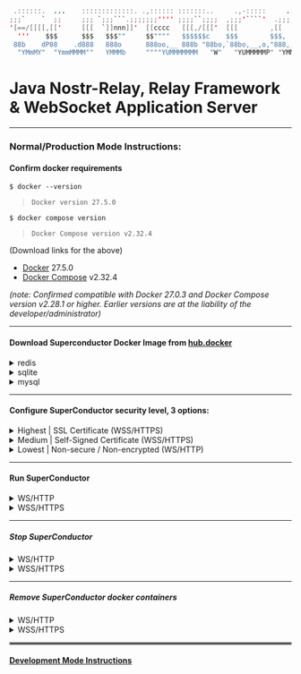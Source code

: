 ```java
 .::::::.  ...    :::::::::::::. .,:::::: :::::::..     .,-:::::     ...   :::.    :::.:::::::-.   ...    :::  .,-:::::::::::::::::   ...    :::::::..
;;;`    `  ;;     ;;; `;;;```.;;;;;;;'''' ;;;;``;;;;  ,;;;'````'  .;;;;;;;.`;;;;,  `;;; ;;,   `';, ;;     ;;;,;;;'````';;;;;;;;''''.;;;;;;;. ;;;;``;;;;
'[==/[[[[,[['     [[[  `]]nnn]]'  [[cccc   [[[,/[[['  [[[        ,[[     \[[,[[[[[. '[[ `[[     [[[['     [[[[[[            [[    ,[[     \[[,[[[,/[[['
  '''    $$$      $$$   $$$""     $$""""   $$$$$$c    $$$        $$$,     $$$$$$ "Y$c$$  $$,    $$$$      $$$$$$            $$    $$$,     $$$$$$$$$c
 88b    dP88    .d888   888o      888oo,__ 888b "88bo,`88bo,__,o,"888,_ _,88P888    Y88  888_,o8P'88    .d888`88bo,__,o,    88,   "888,_ _,88P888b "88bo,
  "YMmMY"  "YmmMMMM""   YMMMb     """"YUMMMMMMM   "W"   "YUMMMMMP" "YMMMMMP" MMM     YM  MMMMP"`   "YmmMMMM""  "YUMMMMMP"   MMM     "YMMMMMP" MMMM   "W"
```
# Java Nostr-Relay, Relay Framework & WebSocket Application Server

----

### Normal/Production Mode Instructions:
#### Confirm docker requirements

    $ docker --version
>     Docker version 27.5.0
    $ docker compose version
>     Docker Compose version v2.32.4

(Download links for the above)
- [Docker](https://hub.docker.com/_/docker) 27.5.0
- [Docker Compose](https://docs.docker.com/compose/install/) v2.32.4

_(note: Confirmed compatible with Docker 27.0.3 and Docker Compose version v2.28.1 or higher.  Earlier versions are at the liability of the developer/administrator)_

----

#### Download Superconductor Docker Image from [hub.docker](https://hub.docker.com/repository/docker/avlo/superconductor/tags)

<details>
  <summary>redis</summary>  

      $ docker pull avlo/superconductor-app-redis:1.17.2
</details>
<details>
  <summary>sqlite</summary>  

      $ docker pull avlo/superconductor-app-sqlite:1.17.2
</details>
<details>
  <summary>mysql</summary>  

      $ docker pull avlo/superconductor-app-mysql:1.17.2
</details>

----

#### Configure SuperConductor security level, 3 options:

<details>
  <summary>Highest | SSL Certificate (WSS/HTTPS)</summary>
  <ul>
    <li><a href="https://www.websitebuilderexpert.com/building-websites/how-to-get-an-ssl-certificate/">Obtain</a> an SSL certificate</li>
    <li><a href="https://www.baeldung.com/java-import-cer-certificate-into-keystore">Install</a> the certificate</li>
    <li>Download <a href="superconductor/redis/src/main/resources/application-prod_wss.properties">application-prod_wss.properties</a> file & configure <a href="superconductor/redis/src/main/resources/application-prod_wss.properties"> SSL settings</a></li>
    <li>Download <a href="superconductor/redis/docker-compose-prod_wss.yml">docker-compose-prod_wss.yml</a> file <i>(and optionally <a href="superconductor/redis/docker-compose-prod_wss.yml">edit relevant parameters</a> as applicable)</i></li>
  </ul>
</details>

<details>
  <summary>Medium | Self-Signed Certificate (WSS/HTTPS)</summary>
  <ul>
    <li><a href="https://www.baeldung.com/openssl-self-signed-cert">Create </a>a Self-Signed Certificate</li>
	<li><a href="https://www.baeldung.com/java-import-cer-certificate-into-keystore">Install</a> the certificate</li>
	<li>Download <a href="superconductor/redis/src/main/resources/application-prod_wss.properties">application-prod_wss.properties</a> file & configure <a href="superconductor/redis/src/main/resources/application-prod_wss.properties"> SSL settings</a></li>
    <li>Download <a href="superconductor/redis/docker-compose-prod_wss.yml">docker-compose-prod_wss.yml</a> file <i>(and optionally <a href="superconductor/redis/docker-compose-prod_wss.yml">edit relevant parameters</a> as applicable)</i></li>
  </ul>
</details> 

<details>
  <summary>Lowest | Non-secure / Non-encrypted (WS/HTTP)</summary>
  <ul>
    <li>Security-related configuration(s) not required</li>
    <li>Download <a href="superconductor/redis/docker-compose-prod_ws.yml">docker-compose-prod_ws.yml</a> file <i>(and optionally <a href="superconductor/redis/docker-compose-prod_ws.yml">edit relevant parameters</a> as applicable)</i></li>
  </ul>
</details>

----

#### Run SuperConductor

<details><summary>WS/HTTP</summary>
    <blockquote>

###### [relay security keys](superconductor/redis/src/main/resources/application-prod_ws.properties?plain=1#L4-L5) required

</blockquote>
    <blockquote>
        <details><summary>redis</summary>
            <blockquote>

###### run without logging:

    $ docker compose -f superconductor/redis/docker-compose-prod_ws.yml up 

###### run with container logging displayed to console:

    $ docker compose -f superconductor/redis/docker-compose-prod_ws.yml up --abort-on-container-failure --attach-dependencies

###### run with docker logging displayed to console:

    $ docker compose -f superconductor/redis/docker-compose-prod_ws.yml up -d && dcls | grep 'superconductor-app-redis' | awk '{print $1}' | xargs docker logs -f
</blockquote>
        </details>
        <details><summary>sqlite</summary>
            <blockquote>

###### run without logging:

    $ docker compose -f superconductor/sqlite/docker-compose-prod_ws.yml up 

###### run with container logging displayed to console:

    $ docker compose -f superconductor/sqlite/docker-compose-prod_ws.yml up --abort-on-container-failure --attach-dependencies

###### run with docker logging displayed to console:

    $ docker compose -f superconductor/sqlite/docker-compose-prod_ws.yml up -d && dcls | grep 'superconductor-app-sqlite' | awk '{print $1}' | xargs docker logs -f

</blockquote>
        </details>
        <details><summary>mysql</summary>
            <blockquote>

###### run without logging:

    $ docker compose -f superconductor/mysql/docker-compose-prod_ws.yml up 

###### run with container logging displayed to console:

    $ docker compose -f superconductor/mysql/docker-compose-prod_ws.yml up --abort-on-container-failure --attach-dependencies

###### run with docker logging displayed to console:

    $ docker compose -f superconductor/mysql/docker-compose-prod_ws.yml up -d && dcls | grep 'superconductor-app-mysql' | awk '{print $1}' | xargs docker logs -f

</blockquote>
        </details>
    </blockquote>
</details>

<details><summary>WSS/HTTPS</summary>
    <blockquote>

###### [relay security keys](superconductor/redis/src/main/resources/application-prod_wss.properties?plain=1#L4-L5) required & [superconductor/docker-compose-prod_wss.yml](superconductor/docker-compose-prod_wss.yml?plain=1#L10,L32,L36-L37) parameters as applicable
</blockquote>
    <blockquote>
        <details><summary>redis</summary>
            <blockquote>

###### run without logging:

    $ docker compose -f superconductor/redis/docker-compose-prod_wss.yml up 

###### run with container logging displayed to console:

    $ docker compose -f superconductor/redis/docker-compose-prod_wss.yml up --abort-on-container-failure --attach-dependencies

###### run with docker logging displayed to console:

    $ docker compose -f superconductor/redis/docker-compose-prod_wss.yml up -d && dcls | grep 'superconductor-app-redis' | awk '{print $1}' | xargs docker logs -f
</blockquote>
        </details>
        <details><summary>sqlite</summary>
            <blockquote>

###### run without logging:

    $ docker compose -f superconductor/sqlite/docker-compose-prod_wss.yml up 

###### run with container logging displayed to console:

    $ docker compose -f superconductor/sqlite/docker-compose-prod_wss.yml up --abort-on-container-failure --attach-dependencies

###### run with docker logging displayed to console:

    $ docker compose -f superconductor/sqlite/docker-compose-prod_wss.yml up -d && dcls | grep 'superconductor-app-sqlite' | awk '{print $1}' | xargs docker logs -f

</blockquote>
        </details>
        <details><summary>mysql</summary>
            <blockquote>

###### run without logging:

    $ docker compose -f superconductor/mysql/docker-compose-prod_wss.yml up 

###### run with container logging displayed to console:

    $ docker compose -f superconductor/mysql/docker-compose-prod_wss.yml up --abort-on-container-failure --attach-dependencies

###### run with docker logging displayed to console:

    $ docker compose -f superconductor/mysql/docker-compose-prod_wss.yml up -d && dcls | grep 'superconductor-app-mysql' | awk '{print $1}' | xargs docker logs -f

</blockquote>
        </details>
    </blockquote>
</details>

----

##### Stop SuperConductor

<details><summary>WS/HTTP</summary>
    <blockquote>
        <details><summary>redis</summary>
            <blockquote>

    $ docker compose -f superconductor/redis/docker-compose-prod_ws.yml stop 
</blockquote>
        </details>
        <details><summary>sqlite</summary>
            <blockquote>

    $ docker compose -f superconductor/sqlite/docker-compose-prod_ws.yml stop 
</blockquote>
        </details>
        <details><summary>mysql</summary>
            <blockquote>

    $ docker compose -f superconductor/mysql/docker-compose-prod_ws.yml stop 
</blockquote>
        </details>
    </blockquote>
</details>

<details><summary>WSS/HTTPS</summary>
    <blockquote>
        <details><summary>redis</summary>
            <blockquote>

    $ docker compose -f superconductor/redis/docker-compose-prod_wss.yml stop 
</blockquote>
        </details>
        <details><summary>sqlite</summary>
            <blockquote>

    $ docker compose -f superconductor/sqlite/docker-compose-prod_wss.yml stop 
</blockquote>
        </details>
        <details><summary>mysql</summary>
            <blockquote>

    $ docker compose -f superconductor/mysql/docker-compose-prod_wss.yml stop 
</blockquote>
        </details>
    </blockquote>
</details>

----  

##### Remove SuperConductor docker containers

<details><summary>WS/HTTP</summary>
    <blockquote>
        <details><summary>redis</summary>
            <blockquote>

    $ docker compose -f superconductor/redis/docker-compose-prod_ws.yml down --remove-orphans
</blockquote>
        </details>
        <details><summary>sqlite</summary>
            <blockquote>

    $ docker compose -f superconductor/sqlite/docker-compose-prod_ws.yml down --remove-orphans

</blockquote>
        </details>
        <details><summary>mysql</summary>
            <blockquote>

    $ docker compose -f superconductor/mysql/docker-compose-prod_ws.yml down --remove-orphans

</blockquote>
        </details>
    </blockquote>
</details>

<details><summary>WSS/HTTPS</summary>
    <blockquote>
        <details><summary>redis</summary>
            <blockquote>

    $ docker compose -f superconductor/redis/docker-compose-prod_wss.yml down --remove-orphans
</blockquote>
        </details>
        <details><summary>sqlite</summary>
            <blockquote>

    $ docker compose -f superconductor/sqlite/docker-compose-prod_wss.yml down --remove-orphans

</blockquote>
        </details>
        <details><summary>mysql</summary>
            <blockquote>

    $ docker compose -f superconductor/mysql/docker-compose-prod_wss.yml down --remove-orphans

</blockquote>
        </details>
    </blockquote>
</details>  

<hr style="border:2px solid grey">

#### [Development Mode Instructions](DEVELOPMENT.md)
